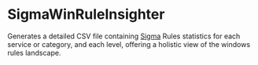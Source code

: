 # SigmaWinRuleInsighter
Generates a detailed CSV file containing [Sigma](https://github.com/SigmaHQ/sigma) Rules statistics for each service or category, and each level, offering a holistic view of the windows rules landscape.
